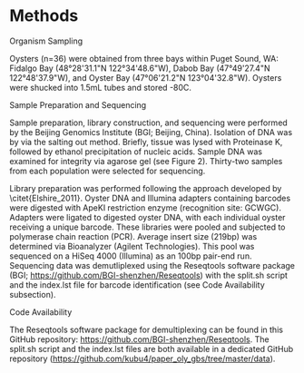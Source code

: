 # Methods

Organism Sampling

Oysters (n=36) were obtained from three bays within Puget Sound, WA:  Fidalgo Bay (48°28'31.1"N 122°34'48.6"W), Dabob Bay (47°49'27.4"N 122°48'37.9"W), and Oyster Bay (47°06'21.2"N 123°04'32.8"W). Oysters were shucked into 1.5mL tubes and stored -80C. 


Sample Preparation and Sequencing

Sample preparation, library construction, and sequencing were performed by the Beijing Genomics Institute (BGI; Beijing, China). Isolation of DNA was by via the salting out method. Briefly, tissue was lysed with Proteinase K, followed by ethanol precipitation of nucleic acids. Sample DNA was examined for integrity via agarose gel (see Figure 2). Thirty-two samples from each population were selected for sequencing.

Library preparation was performed following the approach developed by \citet{Elshire_2011}. Oyster DNA and Illumina adapters containing barcodes were digested with ApeKI restriction enzyme (recognition site: GCWGC). Adapters were ligated to digested oyster DNA, with each individual oyster receiving a unique barcode. These libraries were pooled and subjected to polymerase chain reaction (PCR). Average insert size (219bp) was determined via Bioanalyzer (Agilent Technologies). This pool was sequenced on a HiSeq 4000 (Illumina) as an 100bp pair-end run. Sequencing data was demutliplexed using the Reseqtools software package (BGI; https://github.com/BGI-shenzhen/Reseqtools) with the split.sh script and the index.lst file for barcode identification (see Code Availability subsection).



Code Availability

The Reseqtools software package for demultiplexing can be found in this GitHub repository: https://github.com/BGI-shenzhen/Reseqtools. The split.sh script and the index.lst files are both available in a dedicated GitHub repository (https://github.com/kubu4/paper_oly_gbs/tree/master/data).

